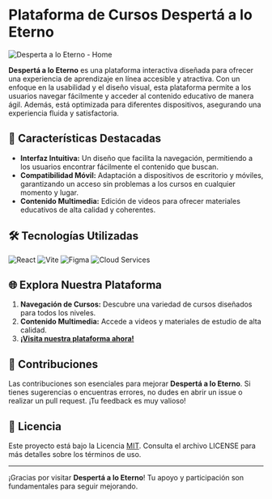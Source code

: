 # Plataforma de Cursos Despertá a lo Eterno

![Desperta a lo Eterno - Home](https://github.com/user-attachments/assets/1ec746fd-8f1b-4c76-b425-ae7d21773536)

**Despertá a lo Eterno** es una plataforma interactiva diseñada para ofrecer una experiencia de aprendizaje en línea accesible y atractiva. Con un enfoque en la usabilidad y el diseño visual, esta plataforma permite a los usuarios navegar fácilmente y acceder al contenido educativo de manera ágil. Además, está optimizada para diferentes dispositivos, asegurando una experiencia fluida y satisfactoria.

## 🚀 Características Destacadas

- **Interfaz Intuitiva:** Un diseño que facilita la navegación, permitiendo a los usuarios encontrar fácilmente el contenido que buscan.
- **Compatibilidad Móvil:** Adaptación a dispositivos de escritorio y móviles, garantizando un acceso sin problemas a los cursos en cualquier momento y lugar.
- **Contenido Multimedia:** Edición de videos para ofrecer materiales educativos de alta calidad y coherentes.

## 🛠️ Tecnologías Utilizadas

![React](https://img.shields.io/badge/React-61DAFB?style=for-the-badge&logo=react&logoColor=black)
![Vite](https://img.shields.io/badge/Vite-4FC08D?style=for-the-badge&logo=vite&logoColor=white)
![Figma](https://img.shields.io/badge/Figma-F24E1E?style=for-the-badge&logo=figma&logoColor=white)
![Cloud Services](https://img.shields.io/badge/Cloud%20Services-007ACC?style=for-the-badge&logo=amazonaws&logoColor=white) <!-- Asegúrate de especificar el proveedor si es relevante -->

## 🌐 Explora Nuestra Plataforma

1. **Navegación de Cursos:** Descubre una variedad de cursos diseñados para todos los niveles.
2. **Contenido Multimedia:** Accede a videos y materiales de estudio de alta calidad.
3. **[¡Visita nuestra plataforma ahora!](https://desperta-a-lo-eterno.netlify.app/)**

## 🤝 Contribuciones

Las contribuciones son esenciales para mejorar **Despertá a lo Eterno**. Si tienes sugerencias o encuentras errores, no dudes en abrir un issue o realizar un pull request. ¡Tu feedback es muy valioso!

## 📜 Licencia

Este proyecto está bajo la Licencia [MIT](LICENSE). Consulta el archivo LICENSE para más detalles sobre los términos de uso.

---

¡Gracias por visitar **Despertá a lo Eterno**! Tu apoyo y participación son fundamentales para seguir mejorando.

